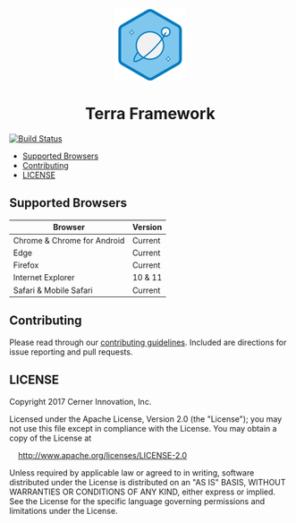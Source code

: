 <!-- Logo -->
<p align="center">
  <img height="128" width="128" src="https://github.com/cerner/terra-framework/raw/master/terra.png">
</p>

<!-- Name -->
<h1 align="center">
  Terra Framework
</h1>

[![Build Status](https://travis-ci.org/cerner/terra-framework.svg?branch=master)](https://travis-ci.org/cerner/terra-framework)

- [Supported Browsers](#supported-browsers)
- [Contributing](#contributing)
- [LICENSE](#license)


## Supported Browsers

| Browser                     | Version |
|-----------------------------|---------|
| Chrome & Chrome for Android | Current |
| Edge                        | Current |
| Firefox                     | Current |
| Internet Explorer           | 10 & 11 |
| Safari & Mobile Safari      | Current |

## Contributing

Please read through our [contributing guidelines](https://github.com/cerner/terra-framework/blob/master/CONTRIBUTING.md). Included are directions for issue reporting and pull requests.

## LICENSE

Copyright 2017 Cerner Innovation, Inc.

Licensed under the Apache License, Version 2.0 (the "License"); you may not use this file except in compliance with the License. You may obtain a copy of the License at

&nbsp;&nbsp;&nbsp;&nbsp;http://www.apache.org/licenses/LICENSE-2.0

Unless required by applicable law or agreed to in writing, software distributed under the License is distributed on an "AS IS" BASIS, WITHOUT WARRANTIES OR CONDITIONS OF ANY KIND, either express or implied. See the License for the specific language governing permissions and limitations under the License.
